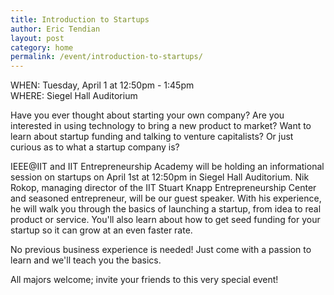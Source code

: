 ```yaml
---
title: Introduction to Startups
author: Eric Tendian
layout: post
category: home
permalink: /event/introduction-to-startups/
---
```


WHEN: Tuesday, April 1 at 12:50pm - 1:45pm<br>
WHERE: Siegel Hall Auditorium

Have you ever thought about starting your own company? Are you interested in using technology to bring a new product to market? Want to learn about startup funding and talking to venture capitalists? Or just curious as to what a startup company is?

IEEE@IIT and IIT Entrepreneurship Academy will be holding an informational session on startups on April 1st at 12:50pm in Siegel Hall Auditorium. Nik Rokop, managing director of the IIT Stuart Knapp Entrepreneurship Center and seasoned entrepreneur, will be our guest speaker. With his experience, he will walk you through the basics of launching a startup, from idea to real product or service. You'll also learn about how to get seed funding for your startup so it can grow at an even faster rate.

No previous business experience is needed! Just come with a passion to learn and we'll teach you the basics.

All majors welcome; invite your friends to this very special event!
